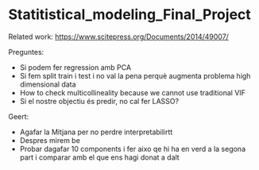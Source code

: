 # Statitistical_modeling_Final_Project

Related work:
https://www.scitepress.org/Documents/2014/49007/

Preguntes:

- Si podem fer regression amb PCA
- Si fem split train i test i no val la pena perquè augmenta problema high dimensional data
- How to check multicollineality because we cannot use traditional VIF
- Si el nostre objectiu és predir, no cal fer LASSO?
  
Geert:
- Agafar la Mitjana per no perdre interpretabilirtt
- Despres mirem be
- Probar dagafar 10 components i fer aixo qe hi ha en verd a la segona part i comparar amb el que ens hagi donat a dalt
